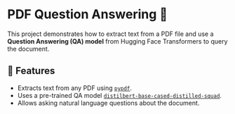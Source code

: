  # PDF Question Answering 📄

This project demonstrates how to extract text from a PDF file and use a **Question Answering (QA) model** from Hugging Face Transformers to query the document.  

## 🚀 Features
- Extracts text from any PDF using [`pypdf`](https://pypi.org/project/pypdf/).
- Uses a pre-trained QA model [`distilbert-base-cased-distilled-squad`](https://huggingface.co/distilbert-base-cased-distilled-squad).
- Allows asking natural language questions about the document.


